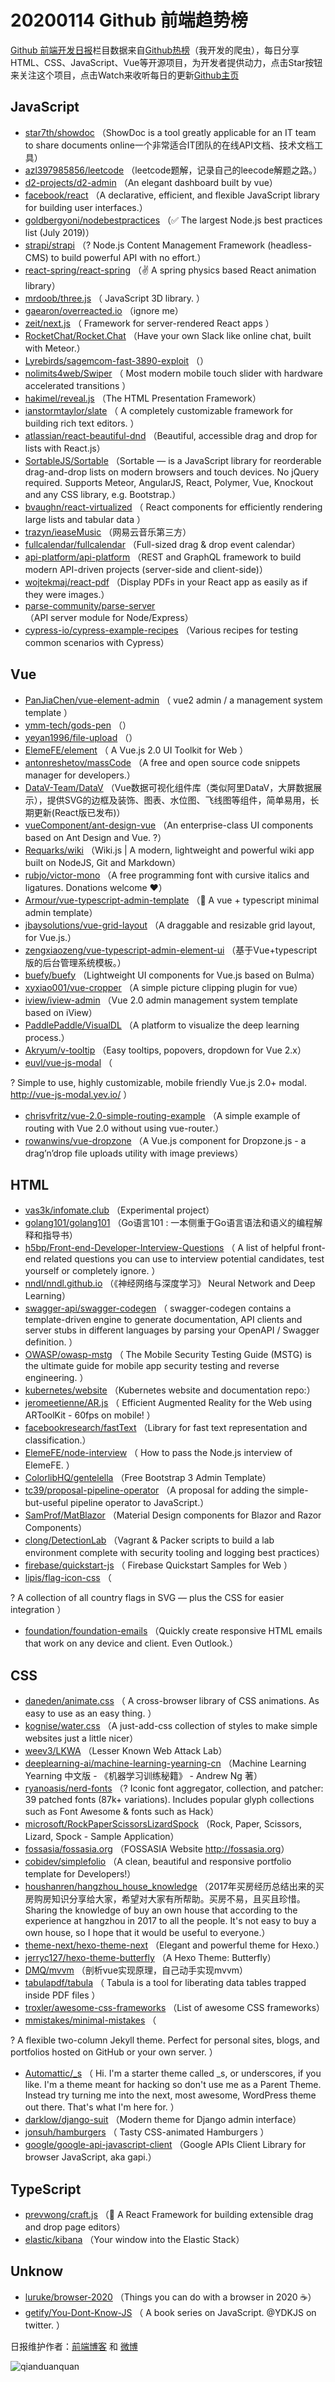 # 20200114 Github 前端趋势榜

[Github 前端开发日报](http://caibaojian.com/c/news)栏目数据来自[Github热榜](http://news.caibaojian.com/)（我开发的爬虫），每日分享HTML、CSS、JavaScript、Vue等开源项目，为开发者提供动力，点击Star按钮来关注这个项目，点击Watch来收听每日的更新[Github主页](https://github.com/kujian/githubTrending)
## JavaScript

* [star7th/showdoc](https://github.com/star7th/showdoc) （ShowDoc is a tool greatly applicable for an IT team to share documents online一个非常适合IT团队的在线API文档、技术文档工具）
* [azl397985856/leetcode](https://github.com/azl397985856/leetcode) （leetcode题解，记录自己的leecode解题之路。）
* [d2-projects/d2-admin](https://github.com/d2-projects/d2-admin) （An elegant dashboard built by vue）
* [facebook/react](https://github.com/facebook/react) （A declarative, efficient, and flexible JavaScript library for building user interfaces.）
* [goldbergyoni/nodebestpractices](https://github.com/goldbergyoni/nodebestpractices) （✅ The largest Node.js best practices list (July 2019)）
* [strapi/strapi](https://github.com/strapi/strapi) （? Node.js Content Management Framework (headless-CMS) to build powerful API with no effort.）
* [react-spring/react-spring](https://github.com/react-spring/react-spring) （✌️ A spring physics based React animation library）
* [mrdoob/three.js](https://github.com/mrdoob/three.js) （
        JavaScript 3D library.
      ）
* [gaearon/overreacted.io](https://github.com/gaearon/overreacted.io) （ignore me）
* [zeit/next.js](https://github.com/zeit/next.js) （
        Framework for server-rendered React apps
      ）
* [RocketChat/Rocket.Chat](https://github.com/RocketChat/Rocket.Chat) （Have your own Slack like online chat, built with Meteor.）
* [Lyrebirds/sagemcom-fast-3890-exploit](https://github.com/Lyrebirds/sagemcom-fast-3890-exploit) （）
* [nolimits4web/Swiper](https://github.com/nolimits4web/swiper) （
        Most modern mobile touch slider with hardware accelerated transitions
      ）
* [hakimel/reveal.js](https://github.com/hakimel/reveal.js) （The HTML Presentation Framework）
* [ianstormtaylor/slate](https://github.com/ianstormtaylor/slate) （
        A completely customizable framework for building rich text editors.
      ）
* [atlassian/react-beautiful-dnd](https://github.com/atlassian/react-beautiful-dnd) （Beautiful, accessible drag and drop for lists with React.js）
* [SortableJS/Sortable](https://github.com/SortableJS/Sortable) （Sortable — is a JavaScript library for reorderable drag-and-drop lists on modern browsers and touch devices. No jQuery required. Supports Meteor, AngularJS, React, Polymer, Vue, Knockout and any CSS library, e.g. Bootstrap.）
* [bvaughn/react-virtualized](https://github.com/bvaughn/react-virtualized) （
        React components for efficiently rendering large lists and tabular data
      ）
* [trazyn/ieaseMusic](https://github.com/trazyn/ieaseMusic) （网易云音乐第三方）
* [fullcalendar/fullcalendar](https://github.com/fullcalendar/fullcalendar) （Full-sized drag &amp; drop event calendar）
* [api-platform/api-platform](https://github.com/api-platform/api-platform) （REST and GraphQL framework to build modern API-driven projects (server-side and client-side)）
* [wojtekmaj/react-pdf](https://github.com/wojtekmaj/react-pdf) （Display PDFs in your React app as easily as if they were images.）
* [parse-community/parse-server](https://github.com/parse-community/parse-server) （API server module for Node/Express）
* [cypress-io/cypress-example-recipes](https://github.com/cypress-io/cypress-example-recipes) （Various recipes for testing common scenarios with Cypress）

## Vue

* [PanJiaChen/vue-element-admin](https://github.com/PanJiaChen/vue-element-admin) （
        vue2 admin / a management system template
      ）
* [ymm-tech/gods-pen](https://github.com/ymm-tech/gods-pen) （）
* [yeyan1996/file-upload](https://github.com/yeyan1996/file-upload) （）
* [ElemeFE/element](https://github.com/ElemeFE/element) （
        A Vue.js 2.0 UI Toolkit for Web
      ）
* [antonreshetov/massCode](https://github.com/antonreshetov/massCode) （A free and open source code snippets manager for developers.）
* [DataV-Team/DataV](https://github.com/DataV-Team/DataV) （Vue数据可视化组件库（类似阿里DataV，大屏数据展示），提供SVG的边框及装饰、图表、水位图、飞线图等组件，简单易用，长期更新(React版已发布)）
* [vueComponent/ant-design-vue](https://github.com/vueComponent/ant-design-vue) （An enterprise-class UI components based on Ant Design and Vue. ?）
* [Requarks/wiki](https://github.com/Requarks/wiki) （Wiki.js | A modern, lightweight and powerful wiki app built on NodeJS, Git and Markdown）
* [rubjo/victor-mono](https://github.com/rubjo/victor-mono) （A free programming font with cursive italics and ligatures. Donations welcome ❤️）
* [Armour/vue-typescript-admin-template](https://github.com/Armour/vue-typescript-admin-template) （&#x1f596; A vue + typescript minimal admin template）
* [jbaysolutions/vue-grid-layout](https://github.com/jbaysolutions/vue-grid-layout) （A draggable and resizable grid layout, for Vue.js.）
* [zengxiaozeng/vue-typescript-admin-element-ui](https://github.com/zengxiaozeng/vue-typescript-admin-element-ui) （基于Vue+typescript版的后台管理系统模板。）
* [buefy/buefy](https://github.com/buefy/buefy) （Lightweight UI components for Vue.js based on Bulma）
* [xyxiao001/vue-cropper](https://github.com/xyxiao001/vue-cropper) （A simple picture clipping plugin for vue）
* [iview/iview-admin](https://github.com/iview/iview-admin) （Vue 2.0 admin management system template based on iView）
* [PaddlePaddle/VisualDL](https://github.com/PaddlePaddle/VisualDL) （A platform to visualize the deep learning process.）
* [Akryum/v-tooltip](https://github.com/Akryum/v-tooltip) （Easy tooltips, popovers, dropdown for Vue 2.x）
* [euvl/vue-js-modal](https://github.com/euvl/vue-js-modal) （
        
? Simple to use, highly customizable, mobile friendly Vue.js 2.0+ modal. <a href="http://vue-js-modal.yev.io/">http://vue-js-modal.yev.io/</a>
      ）
* [chrisvfritz/vue-2.0-simple-routing-example](https://github.com/chrisvfritz/vue-2.0-simple-routing-example) （A simple example of routing with Vue 2.0 without using vue-router.）
* [rowanwins/vue-dropzone](https://github.com/rowanwins/vue-dropzone) （A Vue.js component for Dropzone.js - a drag’n’drop file uploads utility with image previews）

## HTML

* [vas3k/infomate.club](https://github.com/vas3k/infomate.club) （Experimental project）
* [golang101/golang101](https://github.com/golang101/golang101) （Go语言101 : 一本侧重于Go语言语法和语义的编程解释和指导书）
* [h5bp/Front-end-Developer-Interview-Questions](https://github.com/h5bp/Front-end-Developer-Interview-Questions) （
        A list of helpful front-end related questions you can use to interview potential candidates, test yourself or completely ignore.
      ）
* [nndl/nndl.github.io](https://github.com/nndl/nndl.github.io) （《神经网络与深度学习》 Neural Network and Deep Learning）
* [swagger-api/swagger-codegen](https://github.com/swagger-api/swagger-codegen) （
        swagger-codegen contains a template-driven engine to generate documentation, API clients and server stubs in different languages by parsing your OpenAPI / Swagger definition.
      ）
* [OWASP/owasp-mstg](https://github.com/OWASP/owasp-mstg) （
         The Mobile Security Testing Guide (MSTG) is the ultimate guide for mobile app security testing and reverse engineering.
      ）
* [kubernetes/website](https://github.com/kubernetes/website) （Kubernetes website and documentation repo:）
* [jeromeetienne/AR.js](https://github.com/jeromeetienne/AR.js) （
        Efficient Augmented Reality for the Web using ARToolKit - 60fps on mobile!
      ）
* [facebookresearch/fastText](https://github.com/facebookresearch/fastText) （Library for fast text representation and classification.）
* [ElemeFE/node-interview](https://github.com/ElemeFE/node-interview) （
        How to pass the Node.js interview of ElemeFE.
      ）
* [ColorlibHQ/gentelella](https://github.com/ColorlibHQ/gentelella) （Free Bootstrap 3 Admin Template）
* [tc39/proposal-pipeline-operator](https://github.com/tc39/proposal-pipeline-operator) （A proposal for adding the simple-but-useful pipeline operator to JavaScript.）
* [SamProf/MatBlazor](https://github.com/SamProf/MatBlazor) （Material Design components for Blazor and Razor Components）
* [clong/DetectionLab](https://github.com/clong/DetectionLab) （Vagrant &amp; Packer scripts to build a lab environment complete with security tooling and logging best practices）
* [firebase/quickstart-js](https://github.com/firebase/quickstart-js) （
        Firebase Quickstart Samples for Web
      ）
* [lipis/flag-icon-css](https://github.com/lipis/flag-icon-css) （
        
? A collection of all country flags in SVG — plus the CSS for easier integration
      ）
* [foundation/foundation-emails](https://github.com/foundation/foundation-emails) （Quickly create responsive HTML emails that work on any device and client. Even Outlook.）

## CSS

* [daneden/animate.css](https://github.com/daneden/animate.css) （
        A cross-browser library of CSS animations. As easy to use as an easy thing.
      ）
* [kognise/water.css](https://github.com/kognise/water.css) （A just-add-css collection of styles to make simple websites just a little nicer）
* [weev3/LKWA](https://github.com/weev3/LKWA) （Lesser Known Web Attack Lab）
* [deeplearning-ai/machine-learning-yearning-cn](https://github.com/deeplearning-ai/machine-learning-yearning-cn) （Machine Learning Yearning 中文版 - 《机器学习训练秘籍》 - Andrew Ng 著）
* [ryanoasis/nerd-fonts](https://github.com/ryanoasis/nerd-fonts) （? Iconic font aggregator, collection, and patcher: 39 patched fonts (87k+ variations). Includes popular glyph collections such as Font Awesome &amp; fonts such as Hack）
* [microsoft/RockPaperScissorsLizardSpock](https://github.com/microsoft/RockPaperScissorsLizardSpock) （Rock, Paper, Scissors, Lizard, Spock - Sample Application）
* [fossasia/fossasia.org](https://github.com/fossasia/fossasia.org) （FOSSASIA Website <a href="http://fossasia.org" rel="nofollow">http://fossasia.org</a>）
* [cobidev/simplefolio](https://github.com/cobidev/simplefolio) （A clean, beautiful and responsive portfolio template for Developers!）
* [houshanren/hangzhou_house_knowledge](https://github.com/houshanren/hangzhou_house_knowledge) （2017年买房经历总结出来的买房购房知识分享给大家，希望对大家有所帮助。买房不易，且买且珍惜。Sharing the knowledge of buy an own house that according to the experience at hangzhou in 2017 to all the people. It's not easy to buy a own house, so I hope that it would be useful to everyone.）
* [theme-next/hexo-theme-next](https://github.com/theme-next/hexo-theme-next) （Elegant and powerful theme for Hexo.）
* [jerryc127/hexo-theme-butterfly](https://github.com/jerryc127/hexo-theme-butterfly) （A Hexo Theme: Butterfly）
* [DMQ/mvvm](https://github.com/DMQ/mvvm) （剖析vue实现原理，自己动手实现mvvm）
* [tabulapdf/tabula](https://github.com/tabulapdf/tabula) （
        Tabula is a tool for liberating data tables trapped inside PDF files
      ）
* [troxler/awesome-css-frameworks](https://github.com/troxler/awesome-css-frameworks) （List of awesome CSS frameworks）
* [mmistakes/minimal-mistakes](https://github.com/mmistakes/minimal-mistakes) （
        
? A flexible two-column Jekyll theme. Perfect for personal sites, blogs, and portfolios hosted on GitHub or your own server.
      ）
* [Automattic/_s](https://github.com/Automattic/_s) （
        Hi. I'm a starter theme called _s, or underscores, if you like. I'm a theme meant for hacking so don't use me as a Parent Theme. Instead try turning me into the next, most awesome, WordPress theme out there. That's what I'm here for.
      ）
* [darklow/django-suit](https://github.com/darklow/django-suit) （Modern theme for Django admin interface）
* [jonsuh/hamburgers](https://github.com/jonsuh/hamburgers) （
        Tasty CSS-animated Hamburgers
      ）
* [google/google-api-javascript-client](https://github.com/google/google-api-javascript-client) （Google APIs Client Library for browser JavaScript, aka gapi.）

## TypeScript

* [prevwong/craft.js](https://github.com/prevwong/craft.js) （&#x1f680; A React Framework for building extensible drag and drop page editors）
* [elastic/kibana](https://github.com/elastic/kibana) （Your window into the Elastic Stack）

## Unknow

* [luruke/browser-2020](https://github.com/luruke/browser-2020) （Things you can do with a browser in 2020 ☕️）
* [getify/You-Dont-Know-JS](https://github.com/getify/You-Dont-Know-JS) （
        A book series on JavaScript. @YDKJS on twitter.
      ）


日报维护作者：[前端博客](http://caibaojian.com/) 和 [微博](http://caibaojian.com/go/weibo)

![qianduanquan](https://user-images.githubusercontent.com/3055447/38468989-651132ac-3b80-11e8-8e6b-15122322a9d7.png)